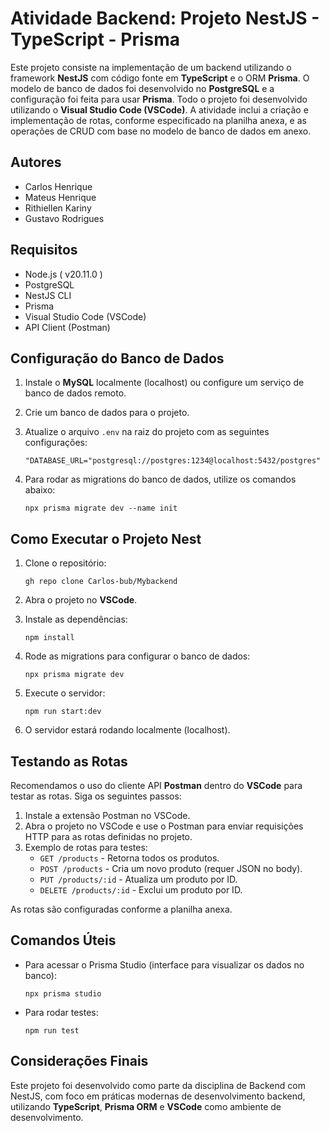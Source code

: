 
# Atividade Backend: Projeto NestJS - TypeScript - Prisma

Este projeto consiste na implementação de um backend utilizando o framework **NestJS** com código fonte em **TypeScript** e o ORM **Prisma**. O modelo de banco de dados foi desenvolvido no **PostgreSQL** e a configuração foi feita para usar **Prisma**. Todo o projeto foi desenvolvido utilizando o **Visual Studio Code (VSCode)**. A atividade inclui a criação e implementação de rotas, conforme especificado na planilha anexa, e as operações de CRUD com base no modelo de banco de dados em anexo.

## Autores
- Carlos Henrique
- Mateus Henrique
- Rithiellen Kariny
- Gustavo Rodrigues

## Requisitos

- Node.js ( v20.11.0 )
- PostgreSQL
- NestJS CLI
- Prisma
- Visual Studio Code (VSCode)
- API Client (Postman)

## Configuração do Banco de Dados

1. Instale o **MySQL** localmente (localhost) ou configure um serviço de banco de dados remoto.
2. Crie um banco de dados para o projeto.
3. Atualize o arquivo `.env` na raiz do projeto com as seguintes configurações:

   ``"DATABASE_URL="postgresql://postgres:1234@localhost:5432/postgres"``

4. Para rodar as migrations do banco de dados, utilize os comandos abaixo:

   ``npx prisma migrate dev --name init``

## Como Executar o Projeto Nest

1. Clone o repositório:

   ``gh repo clone Carlos-bub/Mybackend``

2. Abra o projeto no **VSCode**.

3. Instale as dependências:

   ``npm install``

4. Rode as migrations para configurar o banco de dados:

   ``npx prisma migrate dev``

5. Execute o servidor:

   ``npm run start:dev``

6. O servidor estará rodando localmente (localhost).

## Testando as Rotas

Recomendamos o uso do cliente API **Postman** dentro do **VSCode** para testar as rotas. Siga os seguintes passos:

1. Instale a extensão Postman no VSCode.
2. Abra o projeto no VSCode e use o Postman para enviar requisições HTTP para as rotas definidas no projeto.
3. Exemplo de rotas para testes:
   - `GET /products` - Retorna todos os produtos.
   - `POST /products` - Cria um novo produto (requer JSON no body).
   - `PUT /products/:id` - Atualiza um produto por ID.
   - `DELETE /products/:id` - Exclui um produto por ID.

As rotas são configuradas conforme a planilha anexa.


## Comandos Úteis

- Para acessar o Prisma Studio (interface para visualizar os dados no banco):

   ``npx prisma studio``

- Para rodar testes:

   ``npm run test``

## Considerações Finais

Este projeto foi desenvolvido como parte da disciplina de Backend com NestJS, com foco em práticas modernas de desenvolvimento backend, utilizando **TypeScript**, **Prisma ORM** e **VSCode** como ambiente de desenvolvimento.
